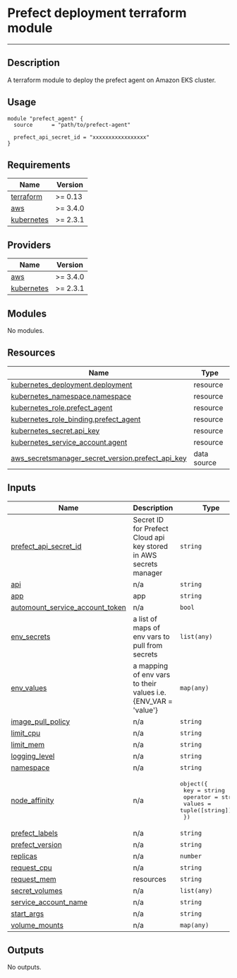 # Prefect deployment terraform module

---

## Description

A terraform module to deploy the prefect agent on Amazon EKS cluster.

## Usage

```hcl
module "prefect_agent" {
  source      = "path/to/prefect-agent"

  prefect_api_secret_id = "xxxxxxxxxxxxxxxxx"
}
```
<!-- BEGIN_TF_DOCS -->
## Requirements

| Name | Version |
|------|---------|
| <a name="requirement_terraform"></a> [terraform](#requirement\_terraform) | >= 0.13 |
| <a name="requirement_aws"></a> [aws](#requirement\_aws) | >= 3.4.0 |
| <a name="requirement_kubernetes"></a> [kubernetes](#requirement\_kubernetes) | >= 2.3.1 |

## Providers

| Name | Version |
|------|---------|
| <a name="provider_aws"></a> [aws](#provider\_aws) | >= 3.4.0 |
| <a name="provider_kubernetes"></a> [kubernetes](#provider\_kubernetes) | >= 2.3.1 |

## Modules

No modules.

## Resources

| Name | Type |
|------|------|
| [kubernetes_deployment.deployment](https://registry.terraform.io/providers/hashicorp/kubernetes/latest/docs/resources/deployment) | resource |
| [kubernetes_namespace.namespace](https://registry.terraform.io/providers/hashicorp/kubernetes/latest/docs/resources/namespace) | resource |
| [kubernetes_role.prefect_agent](https://registry.terraform.io/providers/hashicorp/kubernetes/latest/docs/resources/role) | resource |
| [kubernetes_role_binding.prefect_agent](https://registry.terraform.io/providers/hashicorp/kubernetes/latest/docs/resources/role_binding) | resource |
| [kubernetes_secret.api_key](https://registry.terraform.io/providers/hashicorp/kubernetes/latest/docs/resources/secret) | resource |
| [kubernetes_service_account.agent](https://registry.terraform.io/providers/hashicorp/kubernetes/latest/docs/resources/service_account) | resource |
| [aws_secretsmanager_secret_version.prefect_api_key](https://registry.terraform.io/providers/hashicorp/aws/latest/docs/data-sources/secretsmanager_secret_version) | data source |

## Inputs

| Name | Description | Type | Default | Required |
|------|-------------|------|---------|:--------:|
| <a name="input_prefect_api_secret_id"></a> [prefect\_api\_secret\_id](#input\_prefect\_api\_secret\_id) | Secret ID for Prefect Cloud api key stored in AWS secrets manager | `string` | n/a | yes |
| <a name="input_api"></a> [api](#input\_api) | n/a | `string` | `"api.prefect.io"` | no |
| <a name="input_app"></a> [app](#input\_app) | app | `string` | `"prefect-agent"` | no |
| <a name="input_automount_service_account_token"></a> [automount\_service\_account\_token](#input\_automount\_service\_account\_token) | n/a | `bool` | `true` | no |
| <a name="input_env_secrets"></a> [env\_secrets](#input\_env\_secrets) | a list of maps of env vars to pull from secrets | `list(any)` | `[]` | no |
| <a name="input_env_values"></a> [env\_values](#input\_env\_values) | a mapping of env vars to their values i.e. {ENV\_VAR = 'value'} | `map(any)` | `{}` | no |
| <a name="input_image_pull_policy"></a> [image\_pull\_policy](#input\_image\_pull\_policy) | n/a | `string` | `"Always"` | no |
| <a name="input_limit_cpu"></a> [limit\_cpu](#input\_limit\_cpu) | n/a | `string` | `"500m"` | no |
| <a name="input_limit_mem"></a> [limit\_mem](#input\_limit\_mem) | n/a | `string` | `"128Mi"` | no |
| <a name="input_logging_level"></a> [logging\_level](#input\_logging\_level) | n/a | `string` | `"INFO"` | no |
| <a name="input_namespace"></a> [namespace](#input\_namespace) | n/a | `string` | `"prefect"` | no |
| <a name="input_node_affinity"></a> [node\_affinity](#input\_node\_affinity) | n/a | <pre>object({<br>    key      = string<br>    operator = string<br>    values   = tuple([string])<br>  })</pre> | `null` | no |
| <a name="input_prefect_labels"></a> [prefect\_labels](#input\_prefect\_labels) | n/a | `string` | `"[]"` | no |
| <a name="input_prefect_version"></a> [prefect\_version](#input\_prefect\_version) | n/a | `string` | `"latest"` | no |
| <a name="input_replicas"></a> [replicas](#input\_replicas) | n/a | `number` | `1` | no |
| <a name="input_request_cpu"></a> [request\_cpu](#input\_request\_cpu) | n/a | `string` | `"100m"` | no |
| <a name="input_request_mem"></a> [request\_mem](#input\_request\_mem) | resources | `string` | `"100Mi"` | no |
| <a name="input_secret_volumes"></a> [secret\_volumes](#input\_secret\_volumes) | n/a | `list(any)` | `[]` | no |
| <a name="input_service_account_name"></a> [service\_account\_name](#input\_service\_account\_name) | n/a | `string` | `"prefect-agent"` | no |
| <a name="input_start_args"></a> [start\_args](#input\_start\_args) | n/a | `string` | `""` | no |
| <a name="input_volume_mounts"></a> [volume\_mounts](#input\_volume\_mounts) | n/a | `map(any)` | `{}` | no |

## Outputs

No outputs.
<!-- END_TF_DOCS -->